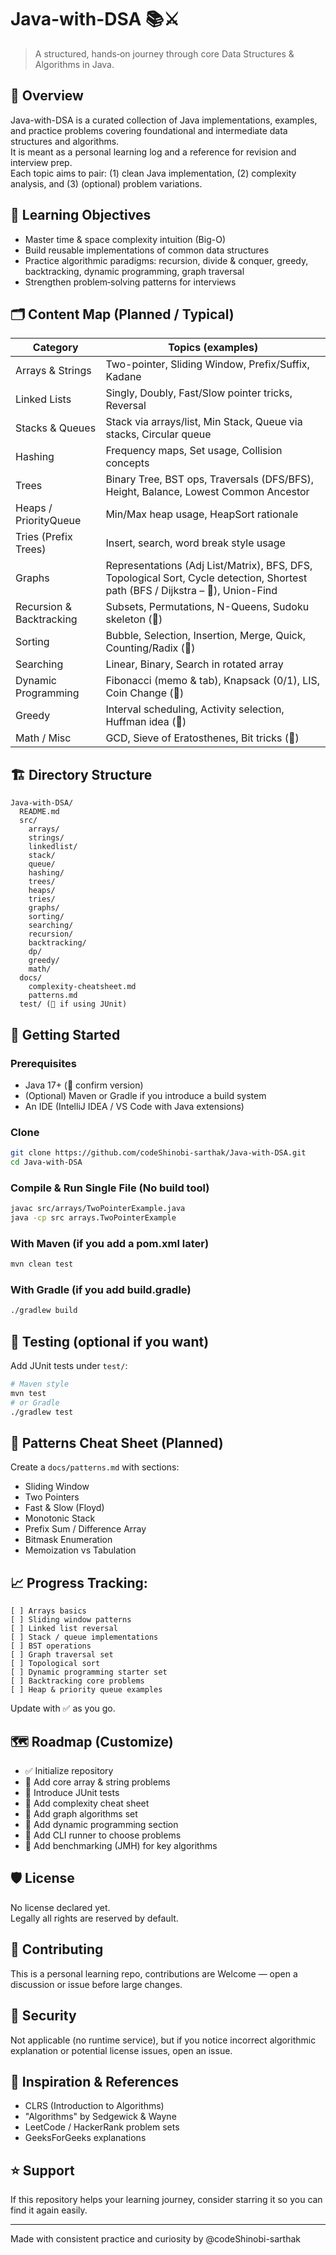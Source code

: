 # Java-with-DSA 📚⚔️
> A structured, hands‑on journey through core Data Structures & Algorithms in Java.

## 🌟 Overview
Java-with-DSA is a curated collection of Java implementations, examples, and practice problems covering foundational and intermediate data structures and algorithms.  
It is meant as a personal learning log and a reference for revision and interview prep.  
Each topic aims to pair: (1) clean Java implementation, (2) complexity analysis, and (3) (optional) problem variations.

## 🎯 Learning Objectives
- Master time & space complexity intuition (Big-O)
- Build reusable implementations of common data structures
- Practice algorithmic paradigms: recursion, divide & conquer, greedy, backtracking, dynamic programming, graph traversal
- Strengthen problem‑solving patterns for interviews

## 🗂 Content Map (Planned / Typical)
| Category | Topics (examples) |
|----------|-------------------|
| Arrays & Strings | Two-pointer, Sliding Window, Prefix/Suffix, Kadane |
| Linked Lists | Singly, Doubly, Fast/Slow pointer tricks, Reversal |
| Stacks & Queues | Stack via arrays/list, Min Stack, Queue via stacks, Circular queue |
| Hashing | Frequency maps, Set usage, Collision concepts |
| Trees | Binary Tree, BST ops, Traversals (DFS/BFS), Height, Balance, Lowest Common Ancestor |
| Heaps / PriorityQueue | Min/Max heap usage, HeapSort rationale |
| Tries (Prefix Trees) | Insert, search, word break style usage |
| Graphs | Representations (Adj List/Matrix), BFS, DFS, Topological Sort, Cycle detection, Shortest path (BFS / Dijkstra – 🔧), Union-Find |
| Recursion & Backtracking | Subsets, Permutations, N-Queens, Sudoku skeleton (🔧) |
| Sorting | Bubble, Selection, Insertion, Merge, Quick, Counting/Radix (🔧) |
| Searching | Linear, Binary, Search in rotated array |
| Dynamic Programming | Fibonacci (memo & tab), Knapsack (0/1), LIS, Coin Change (🔧) |
| Greedy | Interval scheduling, Activity selection, Huffman idea (🔧) |
| Math / Misc | GCD, Sieve of Eratosthenes, Bit tricks (🔧) |


## 🏗  Directory Structure 
```
Java-with-DSA/
  README.md
  src/
    arrays/
    strings/
    linkedlist/
    stack/
    queue/
    hashing/
    trees/
    heaps/
    tries/
    graphs/
    sorting/
    searching/
    recursion/
    backtracking/
    dp/
    greedy/
    math/
  docs/
    complexity-cheatsheet.md
    patterns.md
  test/ (🔧 if using JUnit)
```


## 🚀 Getting Started

### Prerequisites
- Java 17+ (🔧 confirm version)
- (Optional) Maven or Gradle if you introduce a build system
- An IDE (IntelliJ IDEA / VS Code with Java extensions)

### Clone
```bash
git clone https://github.com/codeShinobi-sarthak/Java-with-DSA.git
cd Java-with-DSA
```

### Compile & Run Single File (No build tool)
```bash
javac src/arrays/TwoPointerExample.java
java -cp src arrays.TwoPointerExample
```

### With Maven (if you add a pom.xml later)
```bash
mvn clean test
```

### With Gradle (if you add build.gradle)
```bash
./gradlew build
```

## 🧪 Testing (optional if you want)
Add JUnit tests under `test/`:
```bash
# Maven style
mvn test
# or Gradle
./gradlew test
```

## 🧠 Patterns Cheat Sheet (Planned)
Create a `docs/patterns.md` with sections:
- Sliding Window
- Two Pointers
- Fast & Slow (Floyd)
- Monotonic Stack
- Prefix Sum / Difference Array
- Bitmask Enumeration
- Memoization vs Tabulation

## 📈 Progress Tracking:
```
[ ] Arrays basics
[ ] Sliding window patterns
[ ] Linked list reversal
[ ] Stack / queue implementations
[ ] BST operations
[ ] Graph traversal set
[ ] Topological sort
[ ] Dynamic programming starter set
[ ] Backtracking core problems
[ ] Heap & priority queue examples
```
Update with ✅ as you go.

## 🗺 Roadmap (Customize)
- ✅ Initialize repository
- 🔧 Add core array & string problems
- 🔧 Introduce JUnit tests
- 🔧 Add complexity cheat sheet
- 🔧 Add graph algorithms set
- 🔧 Add dynamic programming section
- 🔧 Add CLI runner to choose problems
- 🔧 Add benchmarking (JMH) for key algorithms

## 🛡 License
No license declared yet.  
Legally all rights are reserved by default.

## 🤝 Contributing
This is a personal learning repo, contributions are Welcome — open a discussion or issue before large changes.

## 🔐 Security
Not applicable (no runtime service), but if you notice incorrect algorithmic explanation or potential license issues, open an issue.

## 🙌 Inspiration & References 
- CLRS (Introduction to Algorithms)
- "Algorithms" by Sedgewick & Wayne
- LeetCode / HackerRank problem sets
- GeeksForGeeks explanations

## ⭐ Support
If this repository helps your learning journey, consider starring it so you can find it again easily.

---
Made with consistent practice and curiosity by @codeShinobi-sarthak
